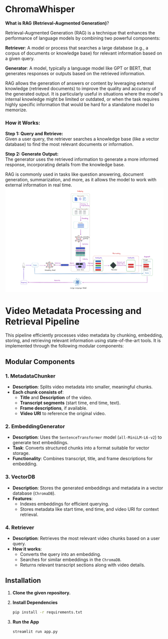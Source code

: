 # ChromaWhisper

**What is RAG (Retrieval-Augmented Generation)**?

Retrieval-Augmented Generation (RAG) is a technique that enhances the performance of language models by combining two powerful components:

**Retriever**: A model or process that searches a large database (e.g., a corpus of documents or knowledge base) for relevant information based on a given query.

**Generator**: A model, typically a language model like GPT or BERT, that generates responses or outputs based on the retrieved information.

RAG allows the generation of answers or content by leveraging external knowledge (retrieved documents) to improve the quality and accuracy of the generated output. It is particularly useful in situations where the model's internal knowledge might be limited or outdated, or when the task requires highly specific information that would be hard for a standalone model to memorize.

### How it Works:

**Step 1: Query and Retrieve:**  
Given a user query, the retriever searches a knowledge base (like a vector database) to find the most relevant documents or information.  

**Step 2: Generate Output:**  
The generator uses the retrieved information to generate a more informed response, incorporating details from the knowledge base.  

RAG is commonly used in tasks like question answering, document generation, summarization, and more, as it allows the model to work with external information in real time.
![RAG Diagram](rag.png)
# Video Metadata Processing and Retrieval Pipeline

This pipeline efficiently processes video metadata by chunking, embedding, storing, and retrieving relevant information using state-of-the-art tools. It is implemented through the following modular components:

## **Modular Components**

### **1. MetadataChunker**
- **Description**: Splits video metadata into smaller, meaningful chunks.
- **Each chunk consists of**:
  - **Title** and **Description** of the video.
  - **Transcript segments** (start time, end time, text).
  - **Frame descriptions**, if available.
  - **Video URI** to reference the original video.

### **2. EmbeddingGenerator**
- **Description**: Uses the `SentenceTransformer` model (`all-MiniLM-L6-v2`) to generate text embeddings.
- **Task**: Converts structured chunks into a format suitable for vector storage.
- **Functionality**: Combines transcript, title, and frame descriptions for embedding.

### **3. VectorDB**
- **Description**: Stores the generated embeddings and metadata in a vector database (`ChromaDB`).
- **Features**:
  - Indexes embeddings for efficient querying.
  - Stores metadata like start time, end time, and video URI for context retrieval.

### **4. Retriever**
- **Description**: Retrieves the most relevant video chunks based on a user query.
- **How it works**:
  - Converts the query into an embedding.
  - Searches for similar embeddings in the `ChromaDB`.
  - Returns relevant transcript sections along with video details.


## Installation

1. **Clone the given repository.**

2. **Install Dependencies**
    ```bash
    pip install -r requirements.txt
    ```

3. **Run the App**
    ```bash
    streamlit run app.py
    ```
    
